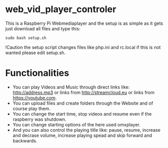 # web_vid_player_controler

This is a Raspberry Pi Webmediaplayer and the setup is as simple as it gets just download all files and type this:
```
sudo bash setup.sh
```
!Caution the setup script changes files like php.ini and rc.local if this is not wanted please edit setup.sh.

# Functionalities

- You can play Videos and Music through direct links like: http://address.mp3 or links from http://streamcloud.eu or links from https://youtube.com.
- You can upload files and create folders through the Website and of course play them.
- You can change the start time, stop videos and resume even if the raspberry was shutdown.
- You can change starting options of the here used omxplayer.
- And you can also control the playing title like: pause, resume, increase and decrase volume, increase playing spead and skip forward and backwards.
